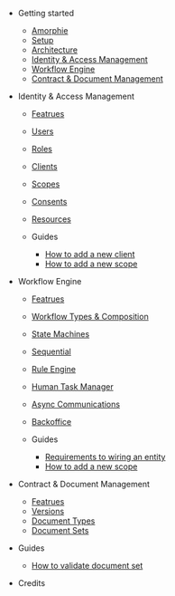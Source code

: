 - Getting started

  - [Amorphie](getting-started/amorphie.md)
  - [Setup](getting-started/setup.md)
  - [Architecture](getting-started/architecture.md)
  - [Identity & Access Management](iam.md)
  - [Workflow Engine](Workflow.md)
  - [Contract & Document Management](Workflow.md)

- Identity & Access Management
  - [Featrues](iam/features.md)
  - [Users](iam/users.md)
  - [Roles](iam/roles.md)
  - [Clients](iam/clients.md)
  - [Scopes](iam/scopes.md)
  - [Consents](iam/consents.md)
  - [Resources](iam/resources.md)
  
  - Guides
    - [How to add a new client](iam/guides/add-client.md)
    - [How to add a new scope](iam/guides/add-scope.md)

- Workflow Engine
  - [Featrues](we/features.md)
  - [Workflow Types & Composition](we/types.md)
  - [State Machines](we/fsm.md)
  - [Sequential](we/Sequential.md)
  - [Rule Engine](we/Sequential.md)
  - [Human Task Manager](we/task-manager.md)
  - [Async Communications](we/async.md)
  - [Backoffice](we/backoffice.md)

  - Guides
    - [Requirements to wiring an entity](we/guides/entity-workflow-rules.md)
    - [How to add a new scope](we/guides/add-scope.md)

- Contract & Document Management
    - [Featrues](dms/features.md)
    - [Versions](dms/Versions.md)
    - [Document Types](dms/features.md)
    - [Document Sets](dms/features.md)

- Guides
    - [How to validate document set](dms/guides/validate-document-set.md)

- Credits
